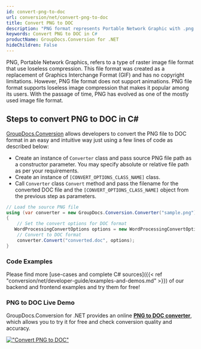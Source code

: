 ```yaml
---
id: convert-png-to-doc
url: conversion/net/convert-png-to-doc
title: Convert PNG to DOC
description: "PNG format represents Portable Network Graphic with .png extension. Learn how to convert PNG to DOC file programmatically in C# language using GroupDocs.Conversion for .NET library."
keywords: Convert PNG to DOC in C#
productName: GroupDocs.Conversion for .NET
hideChildren: False
---
```


PNG, Portable Network Graphics, refers to a type of raster image file format that use loseless compression. This file format was created as a replacement of Graphics Interchange Format (GIF) and has no copyright limitations. However, PNG file format does not support animations. PNG file format supports loseless image compression that makes it popular among its users. With the passage of time, PNG has evolved as one of the mostly used image file format.

## Steps to convert PNG to DOC in C#

[GroupDocs.Conversion](https://products.groupdocs.com/conversion/net) allows developers to convert the PNG file to DOC format in an easy and intuitive way just using a few lines of code as described below:

* Create an instance of `Converter` class and pass source PNG file path as a constructor parameter. You may specify absolute or relative file path as per your requirements. 
* Create an instance of `[CONVERT_OPTIONS_CLASS_NAME]` class.
* Call `Converter` class `Convert` method and pass the filename for the converted DOC file and the `[CONVERT_OPTIONS_CLASS_NAME]` object from the previous step as parameters.

```csharp
// Load the source PNG file
using (var converter = new GroupDocs.Conversion.Converter("sample.png"))
{
    // Set the convert options for DOC format
   WordProcessingConvertOptions options = new WordProcessingConvertOptions { Format = GroupDocs.Conversion.FileTypes.WordProcessingFileType.Doc };
    // Convert to DOC format
    converter.Convert("converted.doc", options);
}
```

### Code Examples

Please find more [use-cases and complete C# sources]({{< ref "conversion/net/developer-guide/examples-and-demos.md" >}}) of our backend and frontend examples and try them for free!

### PNG to DOC Live Demo

GroupDocs.Conversion for .NET provides an online [**PNG to DOC converter**](https://products.groupdocs.app/conversion/png-to-doc), which allows you to try it for free and check conversion quality and accuracy.

[!["Convert PNG to DOC"](conversion/net/images/convert-to-doc/convert-png-to-doc.png)](https://products.groupdocs.app/conversion/png-to-doc)